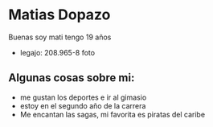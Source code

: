 # Matias Dopazo
Buenas soy mati tengo 19 años
- legajo: 208.965-8
foto
## Algunas cosas sobre mi:
- me gustan los deportes e ir al gimasio
- estoy en el segundo año de la carrera
- Me encantan las sagas, mi favorita es piratas del caribe
